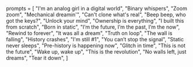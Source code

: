 prompts = [
    "I'm an analog girl in a digital world",
    "Binary whispers",
    "Zoom zoom",
    "Mechanical dreamin'",
    "Can't clone what's real",
    "Beep beep, who got the keys?",
    "Unlock your mind",
    "Ownership is everything",
    "I built this from scratch",
    "Born in static",
    "I’m the future, I’m the past, I’m the now",
    "Rewind to forever",
    "It was all a dream",
    "Truth on loop",
    "The wall is falling",
    "History crashes",
    "I'm still #1",
    "You can’t stop the signal",
    "Static never sleeps",
    "Pre-history is happening now",
    "Glitch in time",
    "This is not the future",
    "Wake up, wake up",
    "This is the revolution",
    "No walls left, just dreams",
    "Tear it down",
]
